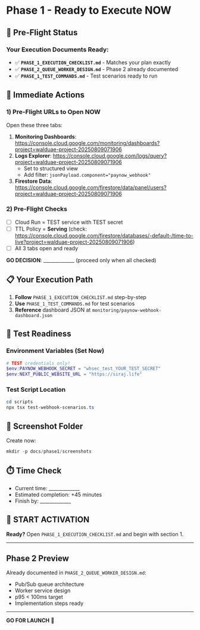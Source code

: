 # Phase 1 - Ready to Execute NOW

## 🚦 Pre-Flight Status

### Your Execution Documents Ready:
- ✅ **`PHASE_1_EXECUTION_CHECKLIST.md`** - Matches your plan exactly
- ✅ **`PHASE_2_QUEUE_WORKER_DESIGN.md`** - Phase 2 already documented
- ✅ **`PHASE_1_TEST_COMMANDS.md`** - Test scenarios ready to run

## 🎯 Immediate Actions

### 1) Pre-Flight URLs to Open NOW
Open these three tabs:
1. **Monitoring Dashboards**: https://console.cloud.google.com/monitoring/dashboards?project=walduae-project-20250809071906
2. **Logs Explorer**: https://console.cloud.google.com/logs/query?project=walduae-project-20250809071906
   - Set to structured view
   - Add filter: `jsonPayload.component="paynow_webhook"`
3. **Firestore Data**: https://console.cloud.google.com/firestore/data/panel/users?project=walduae-project-20250809071906

### 2) Pre-Flight Checks
- [ ] Cloud Run = TEST service with TEST secret
- [ ] TTL Policy = **Serving** (check: https://console.cloud.google.com/firestore/databases/-default-/time-to-live?project=walduae-project-20250809071906)
- [ ] All 3 tabs open and ready

**GO DECISION**: _____________ (proceed only when all checked)

## 📋 Your Execution Path

1. **Follow** `PHASE_1_EXECUTION_CHECKLIST.md` step-by-step
2. **Use** `PHASE_1_TEST_COMMANDS.md` for test scenarios
3. **Reference** dashboard JSON at `monitoring/paynow-webhook-dashboard.json`

## 🧪 Test Readiness

### Environment Variables (Set Now)
```powershell
# TEST credentials only!
$env:PAYNOW_WEBHOOK_SECRET = "whsec_test_YOUR_TEST_SECRET"
$env:NEXT_PUBLIC_WEBSITE_URL = "https://siraj.life"
```

### Test Script Location
```powershell
cd scripts
npx tsx test-webhook-scenarios.ts
```

## 📸 Screenshot Folder
Create now:
```powershell
mkdir -p docs/phase1/screenshots
```

## ⏱️ Time Check
- Current time: _____________
- Estimated completion: +45 minutes
- Finish by: _____________

## 🚀 START ACTIVATION

**Ready?** Open `PHASE_1_EXECUTION_CHECKLIST.md` and begin with section 1.

---

## Phase 2 Preview
Already documented in `PHASE_2_QUEUE_WORKER_DESIGN.md`:
- Pub/Sub queue architecture
- Worker service design
- p95 < 100ms target
- Implementation steps ready

---

**GO FOR LAUNCH** 🚀

